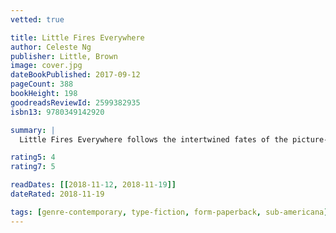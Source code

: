 ```yaml
---
vetted: true

title: Little Fires Everywhere
author: Celeste Ng
publisher: Little, Brown
image: cover.jpg
dateBookPublished: 2017-09-12
pageCount: 388
bookHeight: 198
goodreadsReviewId: 2599382935
isbn13: 9780349142920

summary: |
  Little Fires Everywhere follows the intertwined fates of the picture-perfect Richardson family and an enigmatic mother and daughter who upend their lives. The story explores the weight of secrets, the nature of art and identity, the ferocious pull of motherhood – and the danger in believing that following the rules can avert disaster.

rating5: 4
rating7: 5

readDates: [[2018-11-12, 2018-11-19]]
dateRated: 2018-11-19

tags: [genre-contemporary, type-fiction, form-paperback, sub-americana]
---
```

